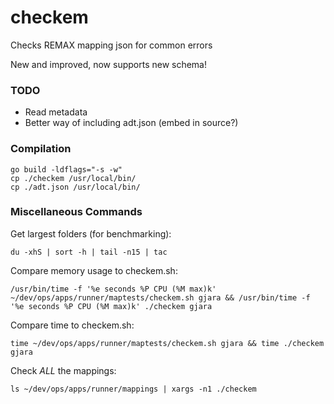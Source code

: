 # checkem
Checks REMAX mapping json for common errors

New and improved, now supports new schema!

### TODO
- Read metadata
- Better way of including adt.json (embed in source?)

### Compilation

```Shell
go build -ldflags="-s -w"
cp ./checkem /usr/local/bin/
cp ./adt.json /usr/local/bin/
```

### Miscellaneous Commands

Get largest folders (for benchmarking):


```Shell
du -xhS | sort -h | tail -n15 | tac
```

Compare memory usage to checkem.sh:

```Shell
/usr/bin/time -f '%e seconds %P CPU (%M max)k' ~/dev/ops/apps/runner/maptests/checkem.sh gjara && /usr/bin/time -f '%e seconds %P CPU (%M max)k' ./checkem gjara
```


Compare time to checkem.sh:

```Shell
time ~/dev/ops/apps/runner/maptests/checkem.sh gjara && time ./checkem gjara
```

Check *ALL* the mappings:

```Shell
ls ~/dev/ops/apps/runner/mappings | xargs -n1 ./checkem
```

